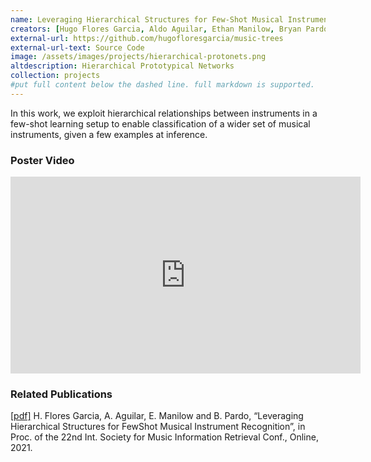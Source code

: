 ```yaml
---
name: Leveraging Hierarchical Structures for Few-Shot Musical Instrument Recognition
creators: [Hugo Flores Garcia, Aldo Aguilar, Ethan Manilow, Bryan Pardo]
external-url: https://github.com/hugofloresgarcia/music-trees
external-url-text: Source Code
image: /assets/images/projects/hierarchical-protonets.png
altdescription: Hierarchical Prototypical Networks 
collection: projects
#put full content below the dashed line. full markdown is supported.
---
```


In this work, we exploit hierarchical relationships between instruments in a few-shot learning setup to enable classification of a wider set of musical instruments, given a few examples at inference.

### Poster Video 

<iframe width="560" height="315" src="https://www.youtube.com/embed/BcK_FflSddA" title="YouTube video player" frameborder="0" allow="accelerometer; autoplay; clipboard-write; encrypted-media; gyroscope; picture-in-picture" allowfullscreen></iframe>

### Related Publications

[[pdf]](https://arxiv.org/pdf/2107.07029.pdf) H. Flores Garcia, A. Aguilar, E. Manilow and B. Pardo, “Leveraging Hierarchical Structures for FewShot Musical Instrument Recognition”, in Proc. of the 22nd Int. Society for Music Information Retrieval Conf., Online, 2021.

